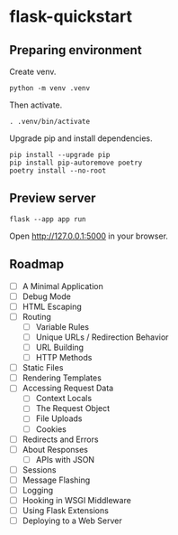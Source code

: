 # flask-quickstart

## Preparing environment

Create venv.

```shell
python -m venv .venv
```

Then activate.

```shell
. .venv/bin/activate
```

Upgrade pip and install dependencies.

```shell
pip install --upgrade pip
pip install pip-autoremove poetry
poetry install --no-root
```

## Preview server

```shell
flask --app app run
```

Open http://127.0.0.1:5000 in your browser.

## Roadmap

- [ ] A Minimal Application
- [ ] Debug Mode
- [ ] HTML Escaping
- [ ] Routing
  - [ ] Variable Rules
  - [ ] Unique URLs / Redirection Behavior
  - [ ] URL Building
  - [ ] HTTP Methods
- [ ] Static Files
- [ ] Rendering Templates
- [ ] Accessing Request Data
  - [ ] Context Locals
  - [ ] The Request Object
  - [ ] File Uploads
  - [ ] Cookies
- [ ] Redirects and Errors
- [ ] About Responses
  - [ ] APIs with JSON
- [ ] Sessions
- [ ] Message Flashing
- [ ] Logging
- [ ] Hooking in WSGI Middleware
- [ ] Using Flask Extensions
- [ ] Deploying to a Web Server

